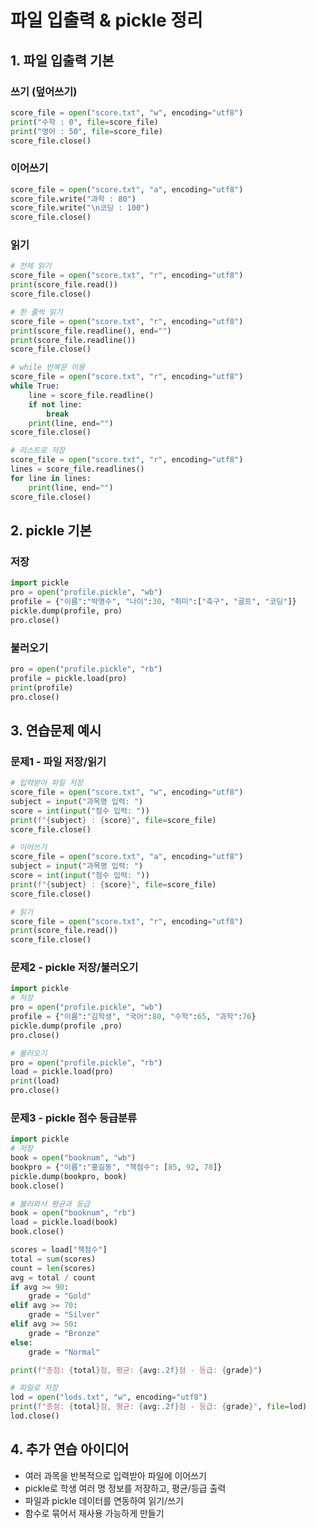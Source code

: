 # 파일 입출력 & pickle 정리

## 1. 파일 입출력 기본

### 쓰기 (덮어쓰기)
```python
score_file = open("score.txt", "w", encoding="utf8")
print("수학 : 0", file=score_file)
print("영어 : 50", file=score_file)
score_file.close()
```

### 이어쓰기
```python
score_file = open("score.txt", "a", encoding="utf8")
score_file.write("과학 : 80")
score_file.write("\n코딩 : 100")
score_file.close()
```

### 읽기
```python
# 전체 읽기
score_file = open("score.txt", "r", encoding="utf8")
print(score_file.read())
score_file.close()

# 한 줄씩 읽기
score_file = open("score.txt", "r", encoding="utf8")
print(score_file.readline(), end="")
print(score_file.readline())
score_file.close()

# while 반복문 이용
score_file = open("score.txt", "r", encoding="utf8")
while True:
    line = score_file.readline()
    if not line:
        break
    print(line, end="")
score_file.close()

# 리스트로 저장
score_file = open("score.txt", "r", encoding="utf8")
lines = score_file.readlines()
for line in lines:
    print(line, end="")
score_file.close()
```

## 2. pickle 기본

### 저장
```python
import pickle
pro = open("profile.pickle", "wb")
profile = {"이름":"박명수", "나이":30, "취미":["축구", "골프", "코딩"]}
pickle.dump(profile, pro)
pro.close()
```

### 불러오기
```python
pro = open("profile.pickle", "rb")
profile = pickle.load(pro)
print(profile)
pro.close()
```

## 3. 연습문제 예시

### 문제1 - 파일 저장/읽기
```python
# 입력받아 파일 저장
score_file = open("score.txt", "w", encoding="utf8")
subject = input("과목명 입력: ")
score = int(input("점수 입력: "))
print(f"{subject} : {score}", file=score_file)
score_file.close()

# 이어쓰기
score_file = open("score.txt", "a", encoding="utf8")
subject = input("과목명 입력: ")
score = int(input("점수 입력: "))
print(f"{subject} : {score}", file=score_file)
score_file.close()

# 읽기
score_file = open("score.txt", "r", encoding="utf8")
print(score_file.read())
score_file.close()
```

### 문제2 - pickle 저장/불러오기
```python
import pickle
# 저장
pro = open("profile.pickle", "wb")
profile = {"이름":"김학생", "국어":80, "수학":65, "과학":76}
pickle.dump(profile ,pro)
pro.close()

# 불러오기
pro = open("profile.pickle", "rb")
load = pickle.load(pro)
print(load)
pro.close()
```

### 문제3 - pickle 점수 등급분류
```python
import pickle
# 저장
book = open("booknum", "wb")
bookpro = {"이름":"홍길동", "책점수": [85, 92, 78]}
pickle.dump(bookpro, book)
book.close()

# 불러와서 평균과 등급
book = open("booknum", "rb")
load = pickle.load(book)
book.close()

scores = load["책점수"]
total = sum(scores)
count = len(scores)
avg = total / count
if avg >= 90:
    grade = "Gold"
elif avg >= 70:
    grade = "Silver"
elif avg >= 50:
    grade = "Bronze"
else:
    grade = "Normal"

print(f"총점: {total}점, 평균: {avg:.2f}점 - 등급: {grade}")

# 파일로 저장
lod = open("lods.txt", "w", encoding="utf8")
print(f"총점: {total}점, 평균: {avg:.2f}점 - 등급: {grade}", file=lod)
lod.close()
```

## 4. 추가 연습 아이디어
- 여러 과목을 반복적으로 입력받아 파일에 이어쓰기
- pickle로 학생 여러 명 정보를 저장하고, 평균/등급 출력
- 파일과 pickle 데이터를 연동하여 읽기/쓰기
- 함수로 묶어서 재사용 가능하게 만들기

